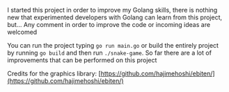 I started this project in order to improve my Golang skills, there is nothing new that experimented developers with Golang
can learn from this project, but... Any comment in order to improve the code or incoming ideas are welcomed

You can run the project typing `go run main.go` or build the entirely project by running `go build` and then 
run `./snake-game`.  So far there are a lot of improvements that can be performed on this project

Credits for the graphics library: [https://github.com/hajimehoshi/ebiten/](https://github.com/hajimehoshi/ebiten/)
